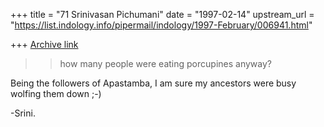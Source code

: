 +++
title = "71 Srinivasan Pichumani"
date = "1997-02-14"
upstream_url = "https://list.indology.info/pipermail/indology/1997-February/006941.html"

+++
[Archive link](https://list.indology.info/pipermail/indology/1997-February/006941.html)

>>how many people were eating porcupines anyway?

Being the followers of Apastamba,  I am sure my 
ancestors were busy wolfing them down ;-)

-Srini.




